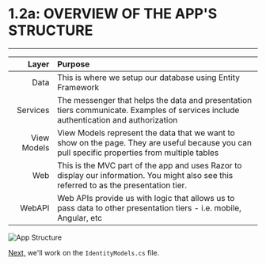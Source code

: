 # 1.2a: OVERVIEW OF THE APP'S STRUCTURE
---
| **Layer** | **Purpose** |
|--:|:--|
| Data | This is where we setup our database using Entity Framework |
| Services | The messenger that helps the data and presentation tiers communicate. Examples of services include authentication and authorization |
| View Models | View Models represent the data that we want to show on the page. They are useful because you can pull specific properties from multiple tables |
| Web | This is the MVC part of the app and uses Razor to display our information. You might also see this referred to as the presentation tier. |
| WebAPI | Web APIs provide us with logic that allows us to pass data to other presentation tiers - i.e. mobile, Angular, etc |

![App Structure](/assets/1.4-A.png)

[Next,](/2-IdentityModel/2.0-IdentityModel.md) we'll work on the `IdentityModels.cs` file.